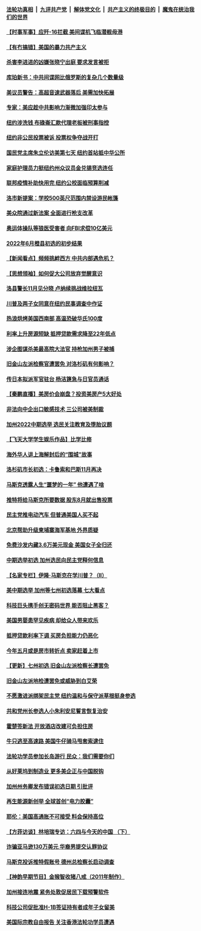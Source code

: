 ####  [法轮功真相](../../../../basic/blob/master/README.md?t=06092302) &nbsp;|&nbsp; [九评共产党](../../../../9ping.md/blob/master/README.md?t=06092302) &nbsp;|&nbsp; [解体党文化](../../../../jtdwh.md/blob/master/README.md?t=06092302)  &nbsp;|&nbsp; [共产主义的终极目的](../../../../gczydzjmd.md/blob/master/README.md?t=06092302) &nbsp;|&nbsp; [魔鬼在统治我们的世界](../../../../mgztzwmdsj.md/blob/master/README.md?t=06092302) 

#### [【时事军事】应歼-16拦截 美间谍机飞临潜舰母港](../pages/nsc412/n13755530.md?t=06092302) 

#### [【有冇搞错】美国的暴力共产主义](../pages/nsc412/n13755507.md?t=06092302) 

#### [杀害李进进的凶嫌张晓宁出庭 要求发言被拒](../pages/nsc412/n13755249.md?t=06092302) 

#### [库珀新书：中共间谍网比俄罗斯的复杂几个数量级](../pages/nsc412/n13755653.md?t=06092302) 

#### [美议员警告：高超音速武器落后 美需加快拓展](../pages/nsc412/n13755647.md?t=06092302) 

#### [专家：美应趁中共影响力渐微加强印太参与](../pages/nsc412/n13755516.md?t=06092302) 

#### [纽约涉洗钱 布碌崙汇款代理老板被刑事指控](../pages/nsc412/n13755447.md?t=06092302) 

#### [纽约非公民投票被诉 投票权争夺战开打](../pages/nsc412/n13755486.md?t=06092302) 

#### [国民党主席朱立伦访美第七天 纽约首站抵中华公所](../pages/nsc412/n13755457.md?t=06092302) 

#### [家庭护理员力挺纽约州众议员金兑锡竞选连任](../pages/nsc412/n13755464.md?t=06092302) 

#### [联邦疫情补助快用完 纽约公校面临预算削减](../pages/nsc412/n13755445.md?t=06092302) 

#### [洛市新提案：学校500英尺范围内禁设游民帐篷](../pages/nsc412/n13755537.md?t=06092302) 

#### [美众院通过新法案 全面进行枪支改革](../pages/nsc412/n13755378.md?t=06092302) 

#### [奥运体操队等狼医受害者 向FBI求偿10亿美元](../pages/nsc412/n13755437.md?t=06092302) 

#### [2022年6月橙县初选的初步结果](../pages/nsc412/n13755426.md?t=06092302) 

#### [【新闻看点】频频挑衅西方 中共内部遇危机？](../pages/nsc412/n13755017.md?t=06092302) 

#### [【思想领袖】如何促大公司放弃觉醒意识](../pages/nsc412/n13723724.md?t=06092302) 

#### [洛县警长11月见分晓 卢纳续挑战维拉纽瓦](../pages/nsc412/n13755396.md?t=06092302) 

#### [川普及两子女同意在纽约民事调查中作证](../pages/nsc412/n13755222.md?t=06092302) 

#### [热浪烘烤美国西南部 高温恐破华氏100度](../pages/nsc412/n13755315.md?t=06092302) 

#### [利率上升房源短缺 抵押贷款需求降至22年低点](../pages/nsc412/n13755271.md?t=06092302) 

#### [涉企图谋杀美最高院大法官 持枪加州男子被捕](../pages/nsc412/n13755263.md?t=06092302) 

#### [旧金山左派检察官遭罢免 对洛杉矶有何影响？](../pages/nsc412/n13755264.md?t=06092302) 

#### [传日本拟派军官驻台 杨洁篪急与日官员通话](../pages/nsc412/n13755097.md?t=06092302) 

#### [【秦鹏直播】美房价会崩盘？投资美房产5大好处](../pages/nsc412/n13755237.md?t=06092302) 

#### [非法向中企出口敏感技术 三公司被美制裁](../pages/nsc412/n13755233.md?t=06092302) 

#### [加州2022中期选举 选民关注教育及堕胎议题](../pages/nsc412/n13754562.md?t=06092302) 

#### [【飞天大学学生娱乐作品】比学比修](../pages/nsc412/n13755258.md?t=06092302) 

#### [海外华人讲上海解封后的“围城”故事](../pages/nsc412/n13755257.md?t=06092302) 

#### [洛杉矶市长初选：卡鲁索和巴斯11月再决](../pages/nsc412/n13755208.md?t=06092302) 

#### [马斯克透露人生“噩梦的一年” 他遭遇了啥](../pages/nsc412/n13755211.md?t=06092302) 

#### [推特将给马斯克所要数据 股东8月就出售投票](../pages/nsc412/n13755165.md?t=06092302) 

#### [民主党推电动汽车 但普通美国人买不起](../pages/nsc412/n13754574.md?t=06092302) 

#### [北京帮助升级柬埔寨海军基地 外界质疑](../pages/nsc412/n13755167.md?t=06092302) 

#### [免费沙发内藏3.6万美元现金 美国女子全归还](../pages/nsc412/n13755121.md?t=06092302) 

#### [中期选举初选 加州选民向民主党释何信息](../pages/nsc412/n13755100.md?t=06092302) 

#### [【名家专栏】伊隆‧马斯克在学川普？（II）](../pages/nsc412/n13754754.md?t=06092302) 

#### [美中期选举 加州等七州初选落幕 七大看点](../pages/nsc412/n13755132.md?t=06092302) 

#### [科技巨头携手创无密码世界 能否阻止黑客？](../pages/nsc412/n13755124.md?t=06092302) 

#### [美国男婴患罕见疾病 却给众人带来欢乐](../pages/nsc412/n13754812.md?t=06092302) 

#### [抵押贷款利率下调 买房负担能力仍恶化](../pages/nsc412/n13754778.md?t=06092302) 

#### [今年五月或是房市转折点 卖家赶着上市](../pages/nsc412/n13754747.md?t=06092302) 

#### [【更新】七州初选 旧金山左派检察长遭罢免](../pages/nsc412/n13754397.md?t=06092302) 

#### [旧金山左派地检遭罢免或威胁到白艾荣](../pages/nsc412/n13754639.md?t=06092302) 

#### [不愿激进派绑架民主党 纽约温和与保守派草根挺身参选](../pages/nsc412/n13754668.md?t=06092302) 

#### [共和党州长参选人小朱利安尼誓言恢复治安](../pages/nsc412/n13754645.md?t=06092302) 

#### [霍楚签新法 开放酒店改建可负担住房](../pages/nsc412/n13754623.md?t=06092302) 

#### [牛只逃至高速路 美国牛仔骑马甩套索逮住](../pages/nsc412/n13754598.md?t=06092302) 

#### [法轮功学员参加长岛游行  民众：我们需要你们](../pages/nsc412/n13754611.md?t=06092302) 

#### [从好莱坞到制造业 更多美企正与中国脱钩](../pages/nsc412/n13754651.md?t=06092302) 

#### [加州州务卿发布错误初选日期 引批评](../pages/nsc412/n13754552.md?t=06092302) 

#### [再生能源新创举 全球首创“电力胶囊”](../pages/nsc412/n13754495.md?t=06092302) 

#### [耶伦：美国高通胀不可接受 料会保持高位](../pages/nsc412/n13754467.md?t=06092302) 

#### [【方菲访谈】林培瑞专访：六四与今天的中国 （下）](../pages/nsc412/n13754267.md?t=06092302) 

#### [诈骗亚马逊130万美元 华裔男提交认罪协议](../pages/nsc412/n13754491.md?t=06092302) 

#### [马斯克投诉推特假账号 德州总检察长启动调查](../pages/nsc412/n13754414.md?t=06092302) 

#### [【神韵早期节目】金猴智收猪八戒（2011年制作）](../pages/nsc412/n13754276.md?t=06092302) 

#### [加州接连地震 紧务处敦促居民下载预警软件](../pages/nsc412/n13754386.md?t=06092302) 

#### [科技公司促批准H-1B签证持有者成年子女留美](../pages/nsc412/n13754384.md?t=06092302) 

#### [美国际宗教自由报告 关注香港法轮功学员遭遇](../pages/nsc412/n13754439.md?t=06092302) 

